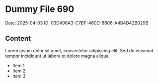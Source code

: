 # Dummy File 690

Date: 2025-04-03
ID: 03D490A3-C7BF-460D-8606-A4B4D42B029B

## Content

Lorem ipsum dolor sit amet, consectetur adipiscing elit.
Sed do eiusmod tempor incididunt ut labore et dolore magna aliqua.

* Item 1
* Item 2
* Item 3
